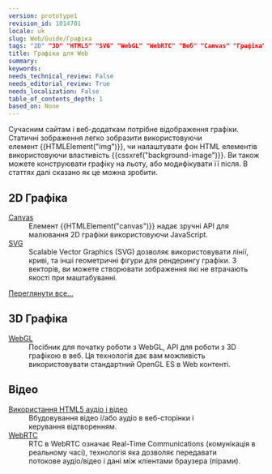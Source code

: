 ```yaml
---
version: prototype1
revision_id: 1014701
locale: uk
slug: Web/Guide/Графіка
tags: "2D" "3D" "HTML5" "SVG" "WebGL" "WebRTC" "Веб" "Canvas" "Графіка"
title: Графіка для Web
summary: 
keywords: 
needs_technical_review: False
needs_editorial_review: True
needs_localization: False
table_of_contents_depth: 1
based_on: None
---
```

<p><span class="seoSummary">Сучасним сайтам&nbsp;і веб-додаткам&nbsp;потрібне&nbsp;відображення графіки.</span> Статичні зображення легко зобразити використовуючи елемент&nbsp;{{HTMLElement("img")}}, чи налаштувати фон HTML елементів використовуючи властивість {{cssxref("background-image")}}. Ви також можете конструювати графіку на льоту, або модифікувати її після.&nbsp;<span class="seoSummary">В статтях далі сказано як це можна зробити.</span></p>

<div class="row topicpage-table">
<div class="section">
<h2 class="Documentation" id="2D_Графіка">2D Графіка</h2>

<dl>
 <dt><a href="/en-US/docs/HTML/Canvas">Canvas</a></dt>
 <dd>Елемент {{HTMLElement("canvas")}} надає зручні API&nbsp;для малювання 2D графіки використовуючи JavaScript.</dd>
 <dt><a href="/en-US/docs/Web/SVG">SVG</a></dt>
 <dd>Scalable Vector Graphics (SVG) дозволяє використовувати лінії, криві, та інші геометричні фігури для рендерингу графіки. З векторів, ви можете створювати зображення які не втрачають якості при маштабуванні.</dd>
</dl>

<p><span class="alllinks"><a href="/en-US/docs/tag/Graphics">Переглянути все...</a></span></p>
</div>

<div class="section">
<h2 class="Documentation" id="3D_Графіка">3D Графіка</h2>

<dl>
 <dt><a href="/en-US/docs/Web/WebGL">WebGL</a></dt>
 <dd>Посібник для початку роботи з&nbsp;WebGL, API для роботи з 3D графікою в веб. Ця технологія&nbsp;дає вам можливість використовувати стандартний OpenGL ES в Web контенті.</dd>
</dl>

<h2 id="Відео">Відео</h2>

<dl>
 <dt><a href="/en-US/docs/Web/Guide/HTML/Using_HTML5_audio_and_video">Використання HTML5 аудіо і відео</a></dt>
 <dd>Вбудовування&nbsp;відео і/або аудіо в веб-сторінки і керування&nbsp;відтворенням.</dd>
 <dt><a href="/en-US/docs/WebRTC">WebRTC</a></dt>
 <dd>RTC в WebRTC означає Real-Time Communications (комунікація в реальному часі), технологія яка дозволяє передавати потокове&nbsp;аудіо/відео і&nbsp;дані&nbsp;між кліентами браузера (пірами).</dd>
</dl>
</div>
</div>

